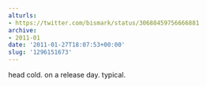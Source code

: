 ```yaml
---
alturls:
- https://twitter.com/bismark/status/30688459756666881
archive:
- 2011-01
date: '2011-01-27T18:07:53+00:00'
slug: '1296151673'
---
```


head cold. on a release day. typical.

